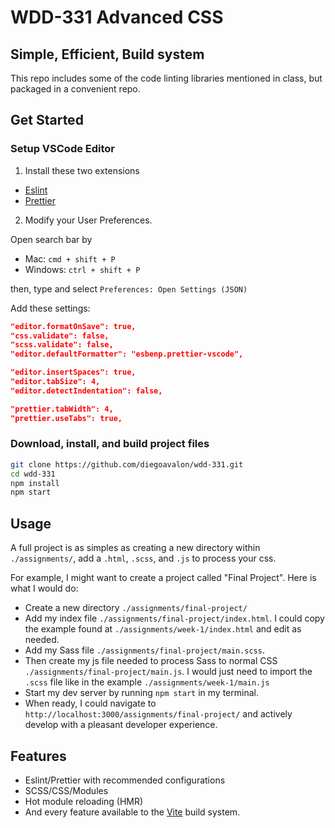 # WDD-331 Advanced CSS

## Simple, Efficient, Build system

This repo includes some of the code linting libraries mentioned in class, but packaged in a convenient repo.

## Get Started

### Setup VSCode Editor

1. Install these two extensions

-   [Eslint](https://marketplace.visualstudio.com/items?itemName=dbaeumer.vscode-eslint)
-   [Prettier](https://marketplace.visualstudio.com/items?itemName=esbenp.prettier-vscode)

2. Modify your User Preferences.

Open search bar by

-   Mac: `cmd + shift + P`
-   Windows: `ctrl + shift + P`

then, type and select `Preferences: Open Settings (JSON)`

Add these settings:

```json
"editor.formatOnSave": true,
"css.validate": false,
"scss.validate": false,
"editor.defaultFormatter": "esbenp.prettier-vscode",

"editor.insertSpaces": true,
"editor.tabSize": 4,
"editor.detectIndentation": false,

"prettier.tabWidth": 4,
"prettier.useTabs": true,
```

### Download, install, and build project files

```sh
git clone https://github.com/diegoavalon/wdd-331.git
cd wdd-331
npm install
npm start
```

## Usage

A full project is as simples as creating a new directory within `./assignments/`, add a `.html`, `.scss`, and `.js` to process your css.

For example, I might want to create a project called "Final Project". Here is what I would do:

-   Create a new directory `./assignments/final-project/`
-   Add my index file `./assignments/final-project/index.html`. I could copy the example found at `./assignments/week-1/index.html` and edit as needed.
-   Add my Sass file `./assignments/final-project/main.scss`.
-   Then create my js file needed to process Sass to normal CSS `./assignments/final-project/main.js`. I would just need to import the `.scss` file like in the example `./assignments/week-1/main.js`
-   Start my dev server by running `npm start` in my terminal.
-   When ready, I could navigate to `http://localhost:3000/assignments/final-project/` and actively develop with a pleasant developer experience.

## Features

-   Eslint/Prettier with recommended configurations
-   SCSS/CSS/Modules
-   Hot module reloading (HMR)
-   And every feature available to the [Vite](https://vitejs.dev/) build system.
